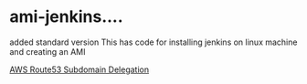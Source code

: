 # ami-jenkins....

added standard version 
This has code for installing jenkins on linux machine and creating an AMI

[AWS Route53 Subdomain Delegation
](https://youtu.be/COaARRYXdts?si=QnjTT_2JZwfw9aDA)
